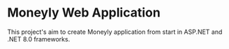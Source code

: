 # Moneyly Web Application

This project's aim to create Moneyly application from start in ASP.NET and .NET 8.0 frameworks. 
